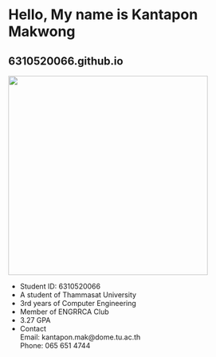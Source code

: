 <!DOCTYPE html>
<html>
    <head>
        <title>Hello</title>
    </head>
    <body>
        <h1>Hello, My name is Kantapon Makwong</h1>
        <h2>6310520066.github.io</h2>
        <a href="http://picture.in.th/id/3a953dc1654e94fe0d592e6f3537dd17"  target="_blank"><img border="0" src="http://image.free.in.th/v/2013/iw/220825122413.jpg" style="width:400px;height:400px;"/></a>
    <ul>
        <li>Student ID: 6310520066<br>
        <li>A student of Thammasat University</li>
        <li>3rd years of Computer Engineering</li>
        <li>Member of ENGRRCA Club</li>
        <li>3.27 GPA</li>
        <li>Contact<br>
            Email: kantapon.mak@dome.tu.ac.th<br>
            Phone: 065 651 4744<br>
        </li>

</html>
